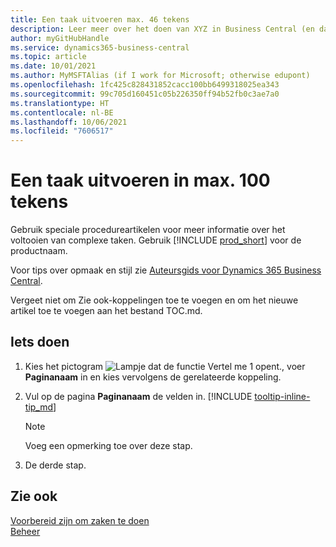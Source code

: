 ```yaml
---
title: Een taak uitvoeren max. 46 tekens
description: Leer meer over het doen van XYZ in Business Central (en dan veel leuke zoektermen in een natuurlijk klinkende zin. De maximale lengte is 160 tekens, wat zo lang is).
author: myGitHubHandle
ms.service: dynamics365-business-central
ms.topic: article
ms.date: 10/01/2021
ms.author: MyMSFTAlias (if I work for Microsoft; otherwise edupont)
ms.openlocfilehash: 1fc425c828431852cacc100bb6499318025ea343
ms.sourcegitcommit: 99c705d160451c05b226350ff94b52fb0c3ae7a0
ms.translationtype: HT
ms.contentlocale: nl-BE
ms.lasthandoff: 10/06/2021
ms.locfileid: "7606517"
---
```

# <a name="achieve-some-task-in-max-100-characters"></a>Een taak uitvoeren in max. 100 tekens

Gebruik speciale procedureartikelen voor meer informatie over het voltooien van complexe taken. Gebruik [!INCLUDE [prod_short](includes/prod_short.md)] voor de productnaam.  

Voor tips over opmaak en stijl zie [Auteursgids voor Dynamics 365 Business Central](https://docs.microsoft.com/en-us/dynamics365/business-central/dev-itpro/help/writing-guide).  

Vergeet niet om Zie ook-koppelingen toe te voegen en om het nieuwe artikel toe te voegen aan het bestand TOC.md.  

## <a name="to-do-something"></a>Iets doen

1. Kies het pictogram ![Lampje dat de functie Vertel me 1 opent.](media/ui-search/search_small.png "Vertel me wat u wilt doen"), voer **Paginanaam** in en kies vervolgens de gerelateerde koppeling.
2. Vul op de pagina **Paginanaam** de velden in. [!INCLUDE [tooltip-inline-tip_md](includes/tooltip-inline-tip_md.md)]

    > [!NOTE]
    > Voeg een opmerking toe over deze stap.
3. De derde stap.

## <a name="see-also"></a>Zie ook

[Voorbereid zijn om zaken te doen](ui-get-ready-business.md)  
[Beheer](admin-setup-and-administration.md)  
